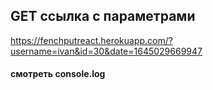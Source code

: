 ## GET ссылка с параметрами

https://fenchputreact.herokuapp.com/?username=ivan&id=30&date=1645029669947

#### смотреть console.log
